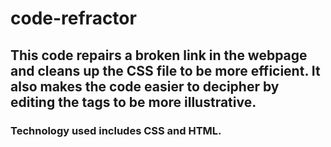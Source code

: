 # code-refractor

## This code repairs a broken link in the webpage and cleans up the CSS file to be more efficient.  It also makes the code easier to decipher by editing the tags to be more illustrative.

### Technology used includes CSS and HTML.